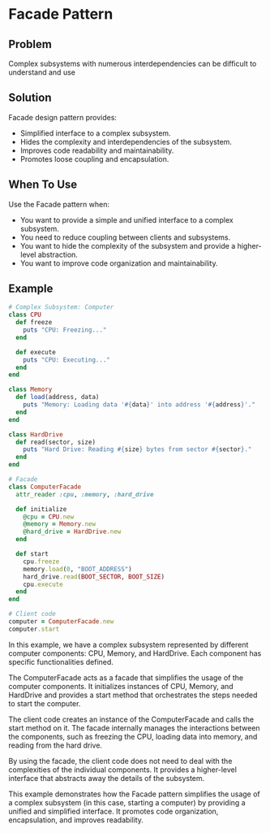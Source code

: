 # Facade Pattern

## Problem
Complex subsystems with numerous interdependencies can be difficult to understand and use

## Solution
Facade design pattern provides:
- Simplified interface to a complex subsystem.
- Hides the complexity and interdependencies of the subsystem.
- Improves code readability and maintainability.
- Promotes loose coupling and encapsulation.

## When To Use
Use the Facade pattern when:
- You want to provide a simple and unified interface to a complex subsystem.
- You need to reduce coupling between clients and subsystems.
- You want to hide the complexity of the subsystem and provide a higher-level abstraction.
- You want to improve code organization and maintainability.

## Example
```ruby
# Complex Subsystem: Computer
class CPU
  def freeze
    puts "CPU: Freezing..."
  end

  def execute
    puts "CPU: Executing..."
  end
end

class Memory
  def load(address, data)
    puts "Memory: Loading data '#{data}' into address '#{address}'."
  end
end

class HardDrive
  def read(sector, size)
    puts "Hard Drive: Reading #{size} bytes from sector #{sector}."
  end
end

# Facade
class ComputerFacade
  attr_reader :cpu, :memory, :hard_drive

  def initialize
    @cpu = CPU.new
    @memory = Memory.new
    @hard_drive = HardDrive.new
  end

  def start
    cpu.freeze
    memory.load(0, "BOOT_ADDRESS")
    hard_drive.read(BOOT_SECTOR, BOOT_SIZE)
    cpu.execute
  end
end

# Client code
computer = ComputerFacade.new
computer.start

```
In this example, we have a complex subsystem represented by different computer components: CPU, Memory, and HardDrive. Each component has specific functionalities defined.

The ComputerFacade acts as a facade that simplifies the usage of the computer components. It initializes instances of CPU, Memory, and HardDrive and provides a start method that orchestrates the steps needed to start the computer.

The client code creates an instance of the ComputerFacade and calls the start method on it. The facade internally manages the interactions between the components, such as freezing the CPU, loading data into memory, and reading from the hard drive.

By using the facade, the client code does not need to deal with the complexities of the individual components. It provides a higher-level interface that abstracts away the details of the subsystem.

This example demonstrates how the Facade pattern simplifies the usage of a complex subsystem (in this case, starting a computer) by providing a unified and simplified interface. It promotes code organization, encapsulation, and improves readability.

